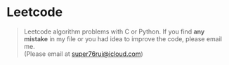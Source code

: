 # Leetcode

> Leetcode algorithm problems with C or Python. If you find **any mistake** in my file or you had idea to improve the code, please email me.  
(Please email at super76rui@icloud.com)
